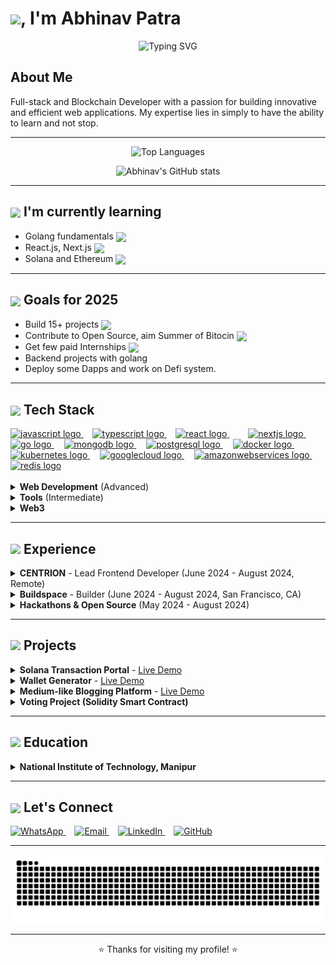 # <img src="https://media.giphy.com/media/g0jg6lMcNORSlOv9Zb/giphy.gif?cid=790b7611kcpr64hjyt7jbve4vdkvw2m8rz4s86bbsgr38w18&ep=v1_stickers_search&rid=giphy.gif&ct=ts" width="40">, I'm Abhinav Patra

<p align="center">
  <img src="https://readme-typing-svg.herokuapp.com?font=Fira+Code&size=20&pause=100&color=00A3C8&vCenter=true&width=600&lines=Web+and+Blockchain+Developer;Always+Learning" alt="Typing SVG" />
</p>


## About Me

<p>
  Full-stack and Blockchain Developer with a passion for building innovative and efficient web applications. My expertise lies in simply to have the ability to learn and not stop.
</p>

---

<div align="center">
  
  ![Top Languages](https://github-readme-stats.vercel.app/api/top-langs/?username=abhinavpatra&hide_progress=false&layout=donut&theme=dark)
  
  ![Abhinav's GitHub stats](https://github-readme-stats.vercel.app/api?username=abhinavpatra&theme=dark&show_icons=true)
  
</div>

---

## <img src="https://media.giphy.com/media/Zebztgv7jmkoLe1DoY/giphy.gif?cid=ecf05e473t22i4scweo65028p2tlkre0zpc4x1aa0808tuu8&ep=v1_stickers_search&rid=giphy.gif&ct=s" width="30" align="absmiddle"> I'm currently learning

- Golang fundamentals <img src="https://media.giphy.com/media/zYi4Qdbs4LUmCrVD82/giphy.gif?cid=790b7611j85x6cy672oe01j55fs6y16ua0uirzdr3jxtel3x&ep=v1_stickers_search&rid=giphy.gif&ct=" width="25" align="absmiddle">
- React.js, Next.js <img src="https://media.giphy.com/media/eNAsjO55tPbgaor7ma/giphy.gif?cid=790b7611of7n9ghlzd949b0isywl0vriatvctujp2ql84yut&ep=v1_stickers_search&rid=giphy.gif&ct=s" width="25" align="absmiddle">
- Solana and Ethereum <img src="https://media.giphy.com/media/Ll22OhMLAlVDb8UQWe/giphy.gif?cid=790b76112ruiygn7j5lvvgytwl81cyxuzj08h3vny6imgfiq&ep=v1_stickers_search&rid=giphy.gif&ct=s" width="25" align="absmiddle">

---

## <img src="https://media.giphy.com/media/n24Eq6str4wLglFVw6/giphy.gif?cid=790b7611tsdiq320yew5aukjpcfkl9drf87ndgo5gz28wmc0&ep=v1_stickers_search&rid=giphy.gif&ct=s" width="30" align="absmiddle"> Goals for 2025

- Build 15+ projects <img src="https://media.giphy.com/media/BiSeh1hFJ2waKPld1p/giphy.gif?cid=790b7611dg4uzy0qrovmxhpsc0qq5hgz0v31qr5q377rt6dm&ep=v1_stickers_search&rid=giphy.gif&ct=s" width="25" align="absmiddle">
- Contribute to Open Source, aim Summer of Bitocin <img src="https://media.giphy.com/media/UP3y7jUL3vpnVyawjo/giphy.gif?cid=ecf05e47veix02ae9zf90gx158mn74nfkum2huueqi61we80&ep=v1_stickers_search&rid=giphy.gif&ct=s" width="25" align="absmiddle">
- Get few paid Internships <img src="https://media.giphy.com/media/RW1n4Qh34k4c6oWg7n/giphy.gif?cid=ecf05e47veix02ae9zf90gx158mn74nfkum2huueqi61we80&ep=v1_stickers_search&rid=giphy.gif&ct=s" width="25" align="absmiddle">
- Backend projects with golang
- Deploy some Dapps and work on Defi system.



---

## <img src="https://media.giphy.com/media/QVz8bVdhi6dmkIkg61/giphy.gif?cid=ecf05e47po4gkdwzxbxw64i1srzzofliw5v2qtp3xvd7j8zn&ep=v1_stickers_search&rid=giphy.gif&ct=s" width="30" align="absmiddle"> Tech Stack

<div align="left">
  <a href="https://developer.mozilla.org/en-US/docs/Web/JavaScript" target="_blank">
    <img src="https://cdn.jsdelivr.net/gh/devicons/devicon/icons/javascript/javascript-original.svg" height="40" alt="javascript logo" />
  </a>
  <img width="10" />
  <a href="https://www.typescriptlang.org/" target="_blank">
    <img src="https://cdn.jsdelivr.net/gh/devicons/devicon/icons/typescript/typescript-original.svg" height="40" alt="typescript logo" />
  </a>
  <img width="10" />
  <a href="https://react.dev/" target="_blank">
    <img src="https://cdn.jsdelivr.net/gh/devicons/devicon/icons/react/react-original.svg" height="40" alt="react logo" />
  </a>
  <img width="10" />
  <img width="12" />
  <a href="https://nextjs.org/" target="_blank">
    <img src="https://cdn.jsdelivr.net/gh/devicons/devicon/icons/nextjs/nextjs-original.svg" height="50" alt="nextjs logo" />
  </a>
  <img width="12" />
  <a href="https://go.dev/" target="_blank">
    <img src="https://cdn.jsdelivr.net/gh/devicons/devicon/icons/go/go-original.svg" height="50" alt="go logo" />
  </a>
  <img width="12" />
  <a href="https://www.mongodb.com/" target="_blank">
    <img src="https://cdn.jsdelivr.net/gh/devicons/devicon/icons/mongodb/mongodb-original.svg" height="50" alt="mongodb logo" />
  </a>
  <img width="12" />
  <a href="https://www.postgresql.org/" target="_blank">
    <img src="https://cdn.jsdelivr.net/gh/devicons/devicon/icons/postgresql/postgresql-original.svg" height="50" alt="postgresql logo" />
  </a>
  <img width="12" />
  <a href="https://www.docker.com/" target="_blank">
    <img src="https://cdn.jsdelivr.net/gh/devicons/devicon/icons/docker/docker-original.svg" height="50" alt="docker logo" />
  </a>
  <img width="12" />
  <a href="https://kubernetes.io/" target="_blank">
    <img src="https://cdn.jsdelivr.net/gh/devicons/devicon/icons/kubernetes/kubernetes-plain.svg" height="50" alt="kubernetes logo" />
  </a>
  <img width="12" />
  <a href="https://cloud.google.com/" target="_blank">
    <img src="https://cdn.jsdelivr.net/gh/devicons/devicon/icons/googlecloud/googlecloud-original.svg" height="50" alt="googlecloud logo" />
  </a>
  <img width="12" />
  <a href="https://aws.amazon.com/" target="_blank">
    <img src="https://cdn.jsdelivr.net/gh/devicons/devicon/icons/amazonwebservices/amazonwebservices-line-wordmark.svg" height="50" alt="amazonwebservices logo" />
  </a>
  <img width="12" />
  <a href="https://redis.io/" target="_blank">
    <img src="https://cdn.jsdelivr.net/gh/devicons/devicon/icons/redis/redis-original.svg" height="50" alt="redis logo" />
  </a>
</div>

<br>

<div>
  <details>
    <summary><b>Web Development</b> (Advanced)</summary>
    <div>
      <code>HTML5</code> <code>JavaScript</code> <code>React</code> <code>Redux</code> <code>Recoil</code> <code>Docker</code> <code>Hono</code> <code>TypeScript</code> <code>React Native</code> <code>AWS</code> <code>MongoDB</code> <code>Prisma</code> <code>SQL</code> <code>PostgreSQL</code>
    </div>
  </details>

  <details>
    <summary><b>Tools</b> (Intermediate)</summary>
    <div>
      <code>Webpack</code> <code>Git</code> <code>Jenkins</code> <code>Docker</code> <code>JIRA</code>
    </div>
  </details>

  <details>
    <summary><b>Web3</b></summary>
    <div>
      <code>Ethers.js</code> <code>Solana Web3.js</code>
    </div>
  </details>
</div>

---

## <img src="https://img.icons8.com/color/48/briefcase.png" width="30"/> Experience

<details>
  <summary><b>CENTRION</b> - Lead Frontend Developer (June 2024 - August 2024, Remote)</summary>
  <div>
    <ul>
      <li>Hired and mentored fellow intern developers, assigning roles based on their strengths.</li>
      <li>Engineered a fully responsive website using React, closely following UI/UX designs.</li>
      <li>Implemented hooks and Recoil to enhance website latency and user retention.</li>
      <li>Managed a process re-engineering project to streamline service processes and communication flow.</li>
    </ul>
  </div>
</details>

<details>
  <summary><b>Buildspace</b> - Builder (June 2024 - August 2024, San Francisco, CA)</summary>
  <div>
    <ul>
      <li>Collaborated with cofounders to develop a running app with React Native, incorporating gamification for improved user engagement.</li>
      <li><a href="https://sage.buildspace.so/" target="_blank">Learn more about Buildspace</a></li>
    </ul>
  </div>
</details>

<details>
  <summary><b>Hackathons & Open Source</b> (May 2024 - August 2024)</summary>
  <div>
    <ul>
      <li>Won a Hackathon in a two-member team.</li>
      <li>Participated in SSOC Hackathons, contributing to various codebases and solving diverse use cases.</li>
    </ul>
  </div>
</details>

---

## <img src="https://img.icons8.com/color/48/project.png" width="30"/> Projects

<details>
  <summary><b>Solana Transaction Portal</b> - <a href="https://sol-transaction-manager.vercel.app/" target="_blank">Live Demo</a></summary>
  <div>
    <p>Web application for sending SOL securely on the Solana blockchain, supporting Devnet and Mainnet.</p>
    <code>Next.js</code> <code>React</code> <code>Tailwind CSS</code> <code>Solana Web3.js</code> <code>TypeScript</code> <code>Node.js</code>
  </div>
</details>

<details>
  <summary><b>Wallet Generator</b> - <a href="https://wallet-two-azure-27.vercel.app/" target="_blank">Live Demo</a></summary>
  <div>
    <p>Feature-rich wallet generator for Solana and Ethereum with mnemonic phrase storage, dark mode, and secure local storage.</p>
    <code>Next.js</code> <code>TypeScript</code> <code>Tailwind CSS</code> <code>Headless UI</code>
  </div>
</details>

<details>
  <summary><b>Medium-like Blogging Platform</b> - <a href="https://medium-abhinav.vercel.app/signup" target="_blank">Live Demo</a></summary>
  <div>
    <p>Full-stack blogging platform inspired by Medium with user authentication and CRUD operations.</p>
    <code>React</code> <code>TypeScript</code> <code>Vite</code> <code>Tailwind CSS</code> <code>Axios</code> <code>Hono</code> <code>Prisma</code> <code>PostgreSQL</code> <code>Cloudflare Workers</code>
  </div>
</details>

<details>
  <summary><b>Voting Project (Solidity Smart Contract)</b></summary>
  <div>
    <p>Solidity smart contract implementing a voting system with structs, enums, mappings, and modifiers, ensuring voter eligibility and voting rule adherence.</p>
    <code>Solidity</code> <code>Smart Contracts</code> <code>Blockchain</code>
  </div>
</details>

---

## <img src="https://img.icons8.com/color/48/graduation-cap--v1.png" width="30"/> Education

<details>
  <summary><b>National Institute of Technology, Manipur</b></summary>
  <div>
    <p>Bachelor's in Computer Science, CGPA: 8.9</p>
  </div>
</details>

---

## <img src="https://media.giphy.com/media/Al9XitEIwGgLU9yMfS/giphy.gif?cid=ecf05e47246z68gic13exguovr5xae6jhotnfa5nmu0evi54&ep=v1_stickers_search&rid=giphy.gif&ct=s" width="30" align="absmiddle"> Let's Connect

<div align="left">
  <a href="https://wa.me/917061591674" target="_blank">
    <img src="https://img.icons8.com/color/48/whatsapp--v1.png" width="30" alt="WhatsApp"/>
  </a>
  <img width="10" />
  <a href="mailto:patraabhinav12@gmail.com">
    <img src="https://img.icons8.com/color/48/important-mail.png" width="30" alt="Email"/>
  </a>
  <img width="10" />
  <a href="https://linkedin.com/in/Abhinavpatra1st" target="_blank">
    <img src="https://img.icons8.com/color/48/linkedin.png" width="30" alt="LinkedIn"/>
  </a>
  <img width="10" />
  <a href="https://github.com/Abhinavpatra" target="_blank">
    <img src="https://img.icons8.com/color/48/github--v1.png" width="30" alt="GitHub"/>
  </a>
</div>

---

<picture>
  <source media="(prefers-color-scheme: dark)" srcset="https://raw.githubusercontent.com/Abhinavpatra/AbhinavPatra/output/github-snake-dark.svg" />
  <source media="(prefers-color-scheme: light)" srcset="https://raw.githubusercontent.com/Abhinavpatra/AbhinavPatra/output/github-snake.svg" />
  <img alt="github-snake" src="https://raw.githubusercontent.com/Abhinavpatra/AbhinavPatra/output/github-snake.svg" />
</picture>

---

<p align="center">
  ⭐️ Thanks for visiting my profile! ⭐️
</p>

